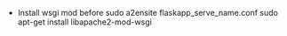- Install wsgi mod before sudo a2ensite flaskapp_serve_name.conf
sudo apt-get install libapache2-mod-wsgi

